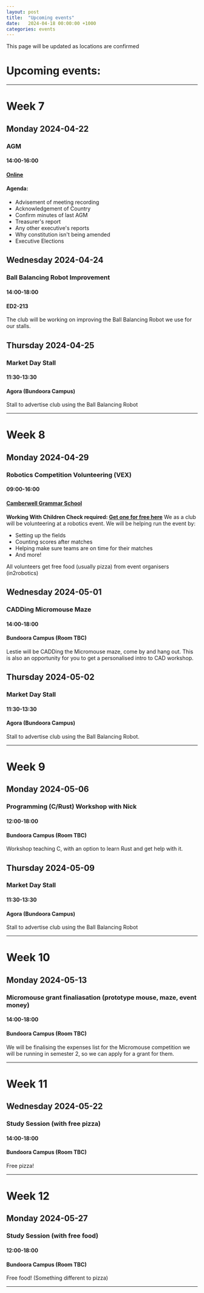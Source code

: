 ```yaml
---
layout: post
title:  "Upcoming events"
date:   2024-04-18 00:00:00 +1000
categories: events
---
```

This page will be updated as locations are confirmed
# Upcoming events:
---
# Week 7
## Monday 2024-04-22  
### AGM
#### 14:00-16:00
#### [Online](https://discord.gg/gD9DCTBKKu)
#### Agenda:
- Advisement of meeting recording
- Acknowledgement of Country
- Confirm minutes of last AGM
- Treasurer's report
- Any other executive's reports
- Why constitution isn't being amended
- Executive Elections

## Wednesday 2024-04-24
### Ball Balancing Robot Improvement
#### 14:00-18:00
#### ED2-213
The club will be working on improving the Ball Balancing Robot we use for our stalls.

## Thursday 2024-04-25
### Market Day Stall
#### 11:30-13:30
#### Agora (Bundoora Campus)
Stall to advertise club using the Ball Balancing Robot

---
# Week 8
## Monday 2024-04-29
### Robotics Competition Volunteering (VEX)
#### 09:00-16:00
#### [Camberwell Grammar School](https://maps.app.goo.gl/C4jjG96Anx3hG3zq9)
**Working With Children Check required: [Get one for free here](https://service.vic.gov.au/services/working-with-children)**
We as a club will be volunteering at a robotics event.
We will be helping run the event by:
- Setting up the fields
- Counting scores after matches
- Helping make sure teams are on time for their matches
- And more!

All volunteers get free food (usually pizza) from event organisers (in2robotics)

## Wednesday 2024-05-01
### CADDing Micromouse Maze
#### 14:00-18:00
#### Bundoora Campus (Room TBC)
Lestie will be CADDing the Micromouse maze, come by and hang out. This is also an opportunity for you to get a personalised intro to CAD workshop.

## Thursday 2024-05-02
### Market Day Stall
#### 11:30-13:30
#### Agora (Bundoora Campus)
Stall to advertise club using the Ball Balancing Robot.

---
# Week 9
## Monday 2024-05-06
### Programming (C/Rust) Workshop with Nick
#### 12:00-18:00
#### Bundoora Campus (Room TBC)
Workshop teaching C, with an option to learn Rust and get help with it.

## Thursday 2024-05-09
### Market Day Stall
#### 11:30-13:30
#### Agora (Bundoora Campus)
Stall to advertise club using the Ball Balancing Robot

---
# Week 10
## Monday 2024-05-13
### Micromouse grant finaliasation (prototype mouse, maze, event money)
#### 14:00-18:00
#### Bundoora Campus (Room TBC)
We will be finalising the expenses list for the Micromouse competition we will be running in semester 2, so we can apply for a grant for them.

---
# Week 11
## Wednesday 2024-05-22
### Study Session (with free pizza)
#### 14:00-18:00
#### Bundoora Campus (Room TBC)
Free pizza!

---
# Week 12
## Monday 2024-05-27
### Study Session (with free food)
#### 12:00-18:00
#### Bundoora Campus (Room TBC)
Free food! (Something different to pizza)

---
